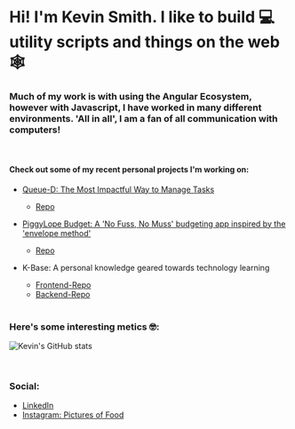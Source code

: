 # Hi!  I'm Kevin Smith.  I like to build 💻 utility scripts and things on the web🕸️
<!-- <p align="center">
    <img src="https://user-images.githubusercontent.com/13837028/118726504-69880f00-b7ff-11eb-9a23-fb9eb0b3ac79.png" width="250" height="300">
</p> -->

 ### Much of my work is with using the Angular Ecosystem, however with Javascript, I have worked in many different environments.  'All in all', I am a fan of all communication with computers!

<br/>

#### Check out some of my recent personal projects I'm working on:

- [Queue-D: The Most Impactful Way to Manage Tasks](https://queue-d-cloud.web.app/)
  - [Repo](https://github.com/kevinmilly/nexttask)

   
- [PiggyLope Budget: A 'No Fuss, No Muss' budgeting app inspired by the 'envelope method'](https://envelope-budget-55b22.web.app)
    - [Repo](https://github.com/kevinmilly/envelope-budget)

    
- K-Base: A personal knowledge geared towards technology learning
    - [Frontend-Repo](https://github.com/kevinmilly/kbase-frontend)
    - [Backend-Repo](https://github.com/kevinmilly/kbase-backend)

    
    <br/>

### Here's some interesting metics 🤓:

![Kevin's GitHub stats](https://github-readme-stats.vercel.app/api?username=kevinmilly&show_icons=true&theme=radical)

<br/>

### Social:
- [LinkedIn](https://www.linkedin.com/in/ksmithtech/)
- [Instagram: Pictures of Food](https://www.instagram.com/thefullcourse/)



